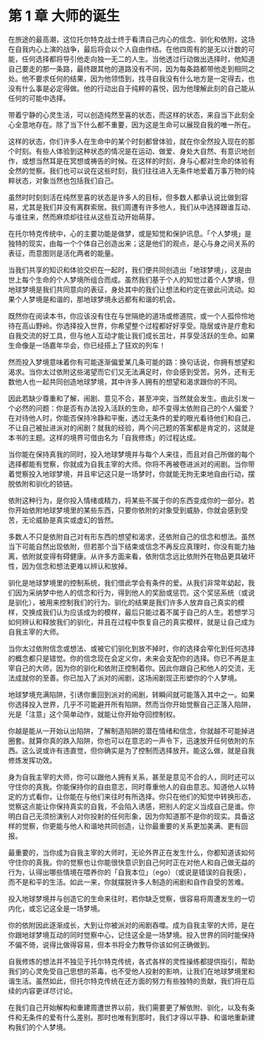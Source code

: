 # 第 1 章 大师的诞生

在旅途的最高潮，这位托尔特克战士终于看清自己内心的信念、驯化和依附，这场在自我内心上演的战争，最后将会以个人自由作结。在他四周有的是无以计数的可能，任何选择都将导引他走向独一无二的人生。当他透过行动做出选择时，他知道自己要走的那一条路，最终跟其他的道路没有不同，因为每条路都带他走到相同之处。他不要求任何的结果，因为他领悟到，找寻自我没有什么地方是一定得去，也没有什么事是必定得做。他的行动出自于纯粹的喜悦，因为他理解此刻的自己能从任何的可能中选择。

带着宁静的心灵生活，可以创造纯然至喜的状态，而这样的状态，来自当下此刻全心全意地存在。除了当下什么都不重要，因为这是生命可以展现自我的唯一所在。

这样的状态，你们许多人在生命中的某个时刻都曾体验，就在你全然投入现在的那个时刻。有些人体验到这种状态的情况是在运动、做爱、身处大自然、有意识地创作，或想当然耳是在冥想或祷告的时候。在这样的时刻，身与心都对生命的体验有全然的觉察。我们也可以说在这些时刻，我们往往进入无条件地爱着万事万物的纯粹状态，对象当然也包括我们自己。

虽然时时刻刻活在纯然至喜的状态是许多人的目标，但多数人都承认说比做到容易，尤其是我们并没有离群索居。我们周遭有许多他人，我们从中选择跟谁互动、与谁往来，然而麻烦却往往从这些互动开始萌芽。

在托尔特克传统中，心的主要功能是做梦，或是知觉和保护讯息。「个人梦境」是独特的现实，由每一个个体自己创造出来；这是他们的观点，是心与身之间关系的表征，而意图则是活化两者的能量。

当我们共享的知识和体验交织在一起时，我们便共同创造出「地球梦境」，这是由世上每个生命的个人梦境所组合而成。虽然我们基于个人的知觉过着个人梦境，但地球梦境是我们共同意向的表征，身处其中的我们让想法和约定在彼此问流动。如果个人梦境是和谐的，那地球梦境永远都有和谐的机会。

既然你在阅读本书，你应该没有住在与世隔绝的道场或修道院，或一个人孤伶伶地待在高山野岭。你选择投入世界，你希望整个过程都好好享受。隐居或许是疗愈和自我交流的好工具，但与他人互动才能让我们成长茁壮，并享受活跃的生命。如果生命像是一场嘉年华会，你已经搭上了狂欢的列车！

然而投入梦境意味着你有可能逐渐偏爱某几条可能的路：换句话说，你拥有想望和渴求。当你太过依附这些渴望而它们又无法满足时，你会感到受苦。另外，还有无数他人也一起共同创造地球梦境，其中许多人拥有的想望和渴求跟你的不同。

因此若缺少尊重和了解，闹剧、意见不合，甚至冲突，当然就会发生。由此引发一个必然的问题：你是否有办法投入活跃的生命，却不变得太依附自己的个人偏爱？在对待他人时，你能否保持冷静和平衡，透过无条件的爱的眼光看待他们和自己，不让自己被扯进派对的闹剧？就我的经验，两个问己题的答案都是肯定的，这就是本书的主题。这样的境界可借由名为「自我修炼」的过程达成。

当你能在保持真我的同时，投入地球梦境并与每个人来往，而且对自己所做的每个选择都能有觉察，你就成为自我主宰的大师。你将不再被卷进派对的闹剧。当你带着觉察投入地球梦境，并且牢记这只是一场梦时，你就能无拘无束地自由行动，摆脱依附和驯化的锁链。

依附这种行为，是你投入情绪或精力，将某些不属于你的东西变成你的一部分。若你开始依附地球梦境里的某些东西，只要你依附的对象受到威胁，你就会感到受苦，无论威胁是真实或虚幻的皆然。

多数人不只是依附自己对有形东西的想望和渴求，还依附自己的信念和想法。虽然当下可能自然出现依附，但若那个当下结束或信念不再反应真理时，你没有能力抽离，依附就变得有碍健康。从许多方面来看，依附信念远比依附外在物品更具破坏性，因为信念和想法更难以辨认和放掉。

驯化是地球梦境里的控制系统，我们借此学会有条件的爱。从我们非常年幼起，我们因为采纳梦中他人的信念和行为，得到他人的奖励或惩罚。这个奖惩系统（或说是驯化），被用来控制我们的行为。驯化的结果是我们许多人放弃自己真实的模样，交换成我们认为应该成为的模样，最后只能过着不属于自己的人生。若想学习如何辨认和释放我们的驯化，并且在过程中恢复自己的真实模样，就是让自己成为自我主宰的大师。

当你太过依附信念或想法、或被它们驯化到放不掉时，你的选择会窄化到任何选择的概念都只是错觉。你的信念现在会定义你，未来会支配你的选择。你已不再是主宰自己的大师，因为你的驯化和依附正控制着你。因此你跟自己和他人的交流，无法成就你的至善。你已加入了派对的闹剧，这场闹剧现正形塑你的个人梦境。

地球梦境充满陷阱，引诱你重回到派对的闹剧，转瞬间就可能落入其中之一。如果你选择投入世界，几乎不可能避开所有陷阱。然而当你开始觉察自己正落入陷阱，光是「注意」这个简单动作，就能让你开始夺回控制权。

你越是能从一开始认出陷阱，了解制造陷阱的潜在情绪和信念，你就越不可能掉进圈套。就算你真的跌入陷阱，你也可以在意志的一声令下，迅速放开任何依附的东西。这么说或许有违直觉，但你确实是为了控制而选择放开。能这么做，就是自我修炼发挥功效。

身为自我主宰的大师，你可以跟他人拥有关系，甚至是意见不合的人，同时还可以守住你的真我。你能保持你的自由意志，同时尊重他人的自由意志。知道他人以特定的方式看你，让你能在与他们来往时有所选择。你只在他们的知觉中转换形态，觉察这点能让你保持真实的自我，不会陷入诱感，把别人的定义当成自己是谁。你明白自己无须扮演别人对你投射的任何形象，因为你知道那不是你的现实。具备这样的觉察，你更能与他人和谐地共同创造，让你最重要的关系更加美满、更有回报。

最重要的，当你成为自我主宰的大师时，无论外界正在发生什么，你都知道该如何守住你的真我。你的觉察也让你能很快意识到自己何时正在对他人和自己做无益的行为，认得出哪些情境在喂养你的「自我本位」（ego）（或说是错误的自我感），而不是和平的生活。如此一来，你就摆脱许多人制造的闹剧和自作自受的苦难。

投入地球梦境并与创造它的生命来往时，若你缺乏觉察，很容易将周遭发生的一切内化，或忘记这全是一场梦境。

你的依附因此逐渐成长，大到让你被派对的闹剧吞噬。成为自我主宰的大师，是在你跟地球梦境互动的同时觉察中心，记住这全是一场梦境。投入世界的同时能保持不偏不倚，说得比做得容易，但本书将全力教导你该如何正确做到。

自我修炼的想法并不独见于托尔特克传统，各式各样的灵性操练都提供指引，帮助我们的心灵免受自己思想的茶毒，也不受他人投射的影响，让我们在地球梦境里和谐生活。虽然如此，但托尔特克传统在还方面的努力有些独特的贡献，我们将在后续的内容更详尽讨论。

在我们自己开始解构和重建周遭世界以前，我们需要更了解依附、驯化，以及有条件和无条件的爱有什么差别。那时也唯有到那时，我们才得以平静、和谐地重新建构我们的个人梦境。
